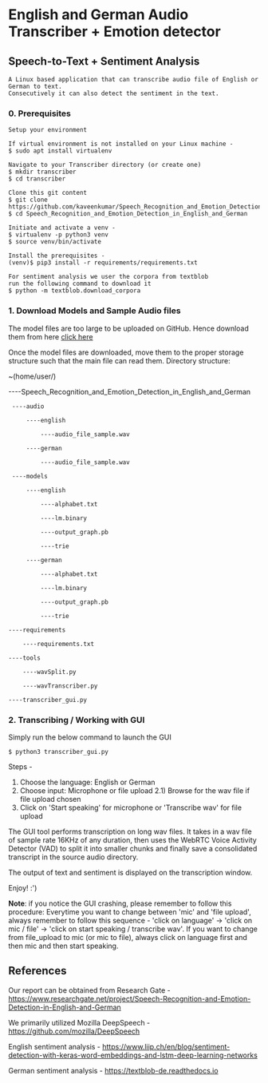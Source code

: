 # English and German Audio Transcriber + Emotion detector 
## Speech-to-Text + Sentiment Analysis
```
A Linux based application that can transcribe audio file of English or German to text.
Consecutively it can also detect the sentiment in the text.
```
### 0. Prerequisites
```
Setup your environment

If virtual environment is not installed on your Linux machine -
$ sudo apt install virtualenv

Navigate to your Transcriber directory (or create one)
$ mkdir transcriber
$ cd transcriber

Clone this git content
$ git clone https://github.com/kaveenkumar/Speech_Recognition_and_Emotion_Detection_in_English_and_German.git
$ cd Speech_Recognition_and_Emotion_Detection_in_English_and_German

Initiate and activate a venv -
$ virtualenv -p python3 venv
$ source venv/bin/activate

Install the prerequisites -
(venv)$ pip3 install -r requirements/requirements.txt

For sentiment analysis we user the corpora from textblob
run the following command to download it
$ python -m textblob.download_corpora
```
### 1. Download Models and Sample Audio files
The model files are too large to be uploaded on GitHub. Hence download them from here [click here](https://drive.google.com/drive/folders/1OMx3zi6q813oV216YNL4WLRbbTn1_Hrg?usp=sharing)

Once the model files are downloaded, move them to the proper storage structure such that the main file can read them.
Directory structure:

~(home/user/)

 ----Speech_Recognition_and_Emotion_Detection_in_English_and_German
 
     ----audio
     
         ----english
         
             ----audio_file_sample.wav
             
         ----german
         
             ----audio_file_sample.wav
             
     ----models
     
         ----english
         
             ----alphabet.txt
             
             ----lm.binary
             
             ----output_graph.pb
             
             ----trie
             
         ----german
         
             ----alphabet.txt
             
             ----lm.binary
             
             ----output_graph.pb
             
             ----trie
             
    ----requirements
    
        ----requirements.txt
        
    ----tools
    
        ----wavSplit.py
        
        ----wavTranscriber.py
        
    ----transcriber_gui.py
    

### 2. Transcribing / Working with GUI
Simply run the below command to launch the GUI
```
$ python3 transcriber_gui.py
```
Steps -
1) Choose the language: English or German
2) Choose input: Microphone or file upload
2.1) Browse for the wav file if file upload chosen
3) Click on 'Start speaking' for microphone or 'Transcribe wav' for file upload

The GUI tool performs transcription on long wav files.
It takes in a wav file of sample rate 16KHz of any duration, then uses the WebRTC Voice Activity Detector (VAD) to split it into smaller chunks and finally save a consolidated transcript in the source audio directory.

The output of text and sentiment is displayed on the transcription window.

Enjoy! :')

**Note**: if you notice the GUI crashing, please remember to follow this procedure:
Everytime you want to change between 'mic' and 'file upload', always remember to follow this sequence - 'click on language' -> 'click on mic / file' -> 'click on start speaking / transcribe wav'. If you want to change from file_upload to mic (or mic to file), always click on language first and then mic and then start speaking.

## References

Our report can be obtained from Research Gate -
https://www.researchgate.net/project/Speech-Recognition-and-Emotion-Detection-in-English-and-German

We primarily utilized Mozilla DeepSpeech -
https://github.com/mozilla/DeepSpeech

English sentiment analysis -
https://www.liip.ch/en/blog/sentiment-detection-with-keras-word-embeddings-and-lstm-deep-learning-networks

German sentiment analysis -
https://textblob-de.readthedocs.io
